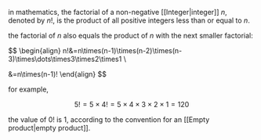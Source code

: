 in mathematics, the factorial of a non-negative [[Integer|integer]] $n$, denoted by $n!$, is the product of all positive integers less than or equal to $n$.

the factorial of $n$ also equals the product of $n$ with the next smaller factorial:

$$
\begin{align}
n!&=n\times(n-1)\times(n-2)\times(n-3)\times\dots\times3\times2\times1 \\

&=n\times(n-1)!
\end{align}
$$

for example,

$$
5!=5\times4!=5\times4\times3\times2\times1=120
$$

the value of $0!$ is $1$, according to the convention for an [[Empty product|empty product]].